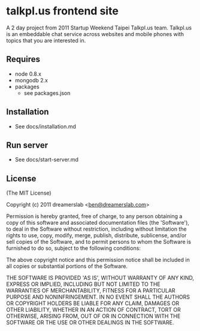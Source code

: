# talkpl.us frontend site

A 2 day project from 2011 Startup Weekend Taipei Talkpl.us team. Talkpl.us is an embeddable chat service across websites and mobile phones with topics that you are interested in.



## Requires

  - node 0.8.x
  - mongodb 2.x
  - packages
     - see packages.json



## Installation

  - See docs/installation.md



## Run server

  - See docs/start-server.md



## License

(The MIT License)

Copyright (c) 2011 dreamerslab &lt;ben@dreamerslab.com&gt;

Permission is hereby granted, free of charge, to any person obtaining
a copy of this software and associated documentation files (the
'Software'), to deal in the Software without restriction, including
without limitation the rights to use, copy, modify, merge, publish,
distribute, sublicense, and/or sell copies of the Software, and to
permit persons to whom the Software is furnished to do so, subject to
the following conditions:

The above copyright notice and this permission notice shall be
included in all copies or substantial portions of the Software.

THE SOFTWARE IS PROVIDED 'AS IS', WITHOUT WARRANTY OF ANY KIND,
EXPRESS OR IMPLIED, INCLUDING BUT NOT LIMITED TO THE WARRANTIES OF
MERCHANTABILITY, FITNESS FOR A PARTICULAR PURPOSE AND NONINFRINGEMENT.
IN NO EVENT SHALL THE AUTHORS OR COPYRIGHT HOLDERS BE LIABLE FOR ANY
CLAIM, DAMAGES OR OTHER LIABILITY, WHETHER IN AN ACTION OF CONTRACT,
TORT OR OTHERWISE, ARISING FROM, OUT OF OR IN CONNECTION WITH THE
SOFTWARE OR THE USE OR OTHER DEALINGS IN THE SOFTWARE.
